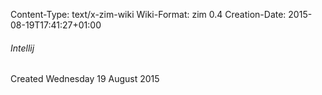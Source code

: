 Content-Type: text/x-zim-wiki
Wiki-Format: zim 0.4
Creation-Date: 2015-08-19T17:41:27+01:00

###### Intellij ######
Created Wednesday 19 August 2015
